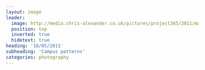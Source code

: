 ```yaml
---
layout: image
leader:
  image: http://media.chris-alexander.co.uk/pictures/project365/2011/may/18/180511.jpg
  position: top
  inverted: true
  hidetext: true
heading: '18/05/2011'
subheading: 'Campus patterns'
categories: photography
---
```


